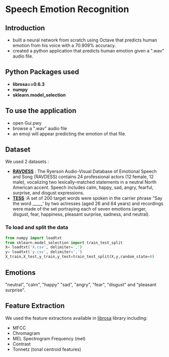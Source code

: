 # Speech Emotion Recognition

## Introduction
- built a neural network from scratch using Octave that predicts human emotion from his voice with a 70.909% accuracy.
- created a python application that predicts human emotion given a ".wav" audio file.
 

## Python Packages used
- **librosa==0.6.3**
- **numpy**
- **sklearn.model_selection**

## To use the application
- open Gui.pwy
- browse a ".wav" audio file
- an emoji will appear predicting the emotion of that file.


## Dataset
We used 2 datasets :
- [**RAVDESS**](https://zenodo.org/record/1188976) : The Ryerson Audio-Visual Database of Emotional Speech and Song (RAVDESS) contains 24 professional actors (12 female, 12 male), vocalizing two lexically-matched statements in a neutral North American accent. Speech includes calm, happy, sad, angry, fearful, surprise, and disgust expressions.
- [**TESS**](https://tspace.library.utoronto.ca/handle/1807/24487) :A set of 200 target words were spoken in the carrier phrase "Say the word _____' by two actresses (aged 26 and 64 years) and recordings were made of the set portraying each of seven emotions (anger, disgust, fear, happiness, pleasant surprise, sadness, and neutral).


### To load and split the data
```python
from numpy import loadtxt
from sklearn.model_selection import train_test_split
X= loadtxt('X.csv', delimiter=',')
y= loadtxt('y.csv', delimiter=',')
X_train,X_test,y_train,y_test=train_test_split(X,y,random_state=0)

```

## Emotions
"neutral", "calm", "happy" "sad", "angry", "fear", "disgust" and "pleasant surprise".



## Feature Extraction

We used the feature extractions available in [librosa](https://github.com/librosa/librosa) library including:
- MFCC
- Chromagram 
- MEL Spectrogram Frequency (mel)
- Contrast
- Tonnetz (tonal centroid features)





